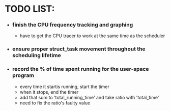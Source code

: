 # TODO LIST:
* ### finish the CPU frequency tracking and graphing
    * have to get the CPU tracer to work at the same time as the scheduler
* ### ensure proper struct_task movement throughout the scheduling lifetime
* ### record the % of time spent running for the user-space program
    * every time it startis running, start the timer
    * when it stops, end the timer
    * add that sum to 'total_running_time' and take ratio with 'total_time'
    * need to fix the ratio's faulty value